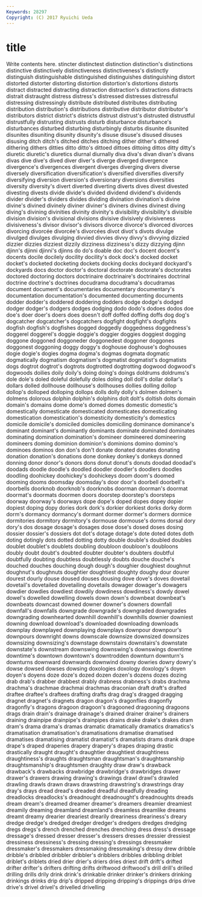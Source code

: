 ```yaml
---
Keywords: 28297 
Copyright: (C) 2017 Ryuichi Ueda
---
```


# title

Write contents here.
stincter distinctest distinction distinction's distinctions distinctive
distinctively distinctiveness distinctiveness's distinctly distinguish distinguishable distinguished distinguishes distinguishing distort
distorted distorter distorting distortion distortion's distortions distorts distract distracted distracting
distraction distraction's distractions distracts distrait distraught distress distress's distressed distresses
distressful distressing distressingly distribute distributed distributes distributing distribution distribution's distributions
distributive distributor distributor's distributors district district's districts distrust distrust's distrusted
distrustful distrustfully distrusting distrusts disturb disturbance disturbance's disturbances disturbed disturbing
disturbingly disturbs disunite disunited disunites disuniting disunity disunity's disuse disuse's
disused disuses disusing ditch ditch's ditched ditches ditching dither dither's
dithered dithering dithers ditties ditto ditto's dittoed dittoes dittoing dittos
ditty ditty's diuretic diuretic's diuretics diurnal diurnally diva diva's divan
divan's divans divas dive dive's dived diver diver's diverge diverged
divergence divergence's divergences divergent diverges diverging divers diverse diversely diversification
diversification's diversified diversifies diversify diversifying diversion diversion's diversionary diversions diversities
diversity diversity's divert diverted diverting diverts dives divest divested divesting
divests divide divide's divided dividend dividend's dividends divider divider's dividers
divides dividing divination divination's divine divine's divined divinely diviner diviner's
diviners divines divinest diving diving's divining divinities divinity divinity's divisibility
divisibility's divisible division division's divisional divisions divisive divisively divisiveness divisiveness's
divisor divisor's divisors divorce divorce's divorced divorces divorcing divorcée divorcée's
divorcées divot divot's divots divulge divulged divulges divulging divvied divvies
divvy divvy's divvying dizzied dizzier dizzies dizziest dizzily dizziness dizziness's
dizzy dizzying djinn djinn's djinni djinni's djinns do do's doable
doc doc's docent docent's docents docile docilely docility docility's dock
dock's docked docket docket's docketed docketing dockets docking docks dockyard
dockyard's dockyards docs doctor doctor's doctoral doctorate doctorate's doctorates doctored
doctoring doctors doctrinaire doctrinaire's doctrinaires doctrinal doctrine doctrine's doctrines docudrama
docudrama's docudramas document document's documentaries documentary documentary's documentation documentation's documented
documenting documents dodder dodder's doddered doddering dodders dodge dodge's dodged
dodger dodger's dodgers dodges dodging dodo dodo's dodoes dodos doe
doe's doer doer's doers does doesn't doff doffed doffing doffs
dog dog's dogcatcher dogcatcher's dogcatchers dogfight dogfight's dogfights dogfish dogfish's
dogfishes dogged doggedly doggedness doggedness's doggerel doggerel's doggie doggie's doggier
doggies doggiest dogging doggone doggoned doggoneder doggonedest doggoner doggones doggonest
doggoning doggy doggy's doghouse doghouse's doghouses dogie dogie's dogies dogma
dogma's dogmas dogmata dogmatic dogmatically dogmatism dogmatism's dogmatist dogmatist's dogmatists
dogs dogtrot dogtrot's dogtrots dogtrotted dogtrotting dogwood dogwood's dogwoods doilies
doily doily's doing doing's doings doldrums doldrums's dole dole's doled
doleful dolefully doles doling doll doll's dollar dollar's dollars dolled
dollhouse dollhouse's dollhouses dollies dolling dollop dollop's dolloped dolloping dollops
dolls dolly dolly's dolmen dolmen's dolmens dolorous dolphin dolphin's dolphins
dolt dolt's doltish dolts domain domain's domains dome dome's domed
domes domestic domestic's domestically domesticate domesticated domesticates domesticating domestication domestication's
domesticity domesticity's domestics domicile domicile's domiciled domiciles domiciling dominance dominance's
dominant dominant's dominantly dominants dominate dominated dominates dominating domination domination's
domineer domineered domineering domineers doming dominion dominion's dominions domino domino's
dominoes dominos don don's don't donate donated donates donating donation
donation's donations done donkey donkey's donkeys donned donning donor donor's
donors dons donut donut's donuts doodad doodad's doodads doodle doodle's
doodled doodler doodler's doodlers doodles doodling doohickey doohickey's doohickeys doom
doom's doomed dooming dooms doomsday doomsday's door door's doorbell doorbell's
doorbells doorknob doorknob's doorknobs doorman doorman's doormat doormat's doormats doormen
doors doorstep doorstep's doorsteps doorway doorway's doorways dope dope's doped
dopes dopey dopier dopiest doping dopy dories dork dork's dorkier
dorkiest dorks dorky dorm dorm's dormancy dormancy's dormant dormer dormer's
dormers dormice dormitories dormitory dormitory's dormouse dormouse's dorms dorsal dory
dory's dos dosage dosage's dosages dose dose's dosed doses dosing
dossier dossier's dossiers dot dot's dotage dotage's dote doted dotes
doth doting dotingly dots dotted dotting dotty double double's doubled
doubles doublet doublet's doublets doubling doubloon doubloon's doubloons doubly doubt
doubt's doubted doubter doubter's doubters doubtful doubtfully doubting doubtless doubtlessly
doubts douche douche's douched douches douching dough dough's doughier doughiest
doughnut doughnut's doughnuts doughtier doughtiest doughty doughy dour dourer dourest
dourly douse doused douses dousing dove dove's doves dovetail dovetail's
dovetailed dovetailing dovetails dowager dowager's dowagers dowdier dowdies dowdiest dowdily
dowdiness dowdiness's dowdy dowel dowel's dowelled dowelling dowels down down's
downbeat downbeat's downbeats downcast downed downer downer's downers downfall downfall's
downfalls downgrade downgrade's downgraded downgrades downgrading downhearted downhill downhill's downhills
downier downiest downing download download's downloaded downloading downloads downplay downplayed
downplaying downplays downpour downpour's downpours downright downs downscale downsize downsized
downsizes downsizing downsizing's downstage downstairs downstairs's downstate downstate's downstream downswing
downswing's downswings downtime downtime's downtown downtown's downtrodden downturn downturn's downturns
downward downwards downwind downy dowries dowry dowry's dowse dowsed dowses
dowsing doxologies doxology doxology's doyen doyen's doyens doze doze's dozed
dozen dozen's dozens dozes dozing drab drab's drabber drabbest drably
drabness drabness's drabs drachma drachma's drachmae drachmai drachmas draconian draft
draft's drafted draftee draftee's draftees drafting drafts drag drag's dragged
dragging dragnet dragnet's dragnets dragon dragon's dragonflies dragonfly dragonfly's dragons
dragoon dragoon's dragooned dragooning dragoons drags drain drain's drainage drainage's
drained drainer drainer's drainers draining drainpipe drainpipe's drainpipes drains drake
drake's drakes dram dram's drama drama's dramas dramatic dramatically dramatics
dramatics's dramatisation dramatisation's dramatisations dramatise dramatised dramatises dramatising dramatist dramatist's
dramatists drams drank drape drape's draped draperies drapery drapery's drapes
draping drastic drastically draught draught's draughtier draughtiest draughtiness draughtiness's draughts
draughtsman draughtsman's draughtsmanship draughtsmanship's draughtsmen draughty draw draw's drawback drawback's
drawbacks drawbridge drawbridge's drawbridges drawer drawer's drawers drawing drawing's drawings
drawl drawl's drawled drawling drawls drawn draws drawstring drawstring's drawstrings
dray dray's drays dread dread's dreaded dreadful dreadfully dreading dreadlocks
dreadlocks's dreadnought dreadnought's dreadnoughts dreads dream dream's dreamed dreamer dreamer's
dreamers dreamier dreamiest dreamily dreaming dreamland dreamland's dreamless dreamlike dreams
dreamt dreamy drearier dreariest drearily dreariness dreariness's dreary dredge dredge's
dredged dredger dredger's dredgers dredges dredging dregs dregs's drench drenched
drenches drenching dress dress's dressage dressage's dressed dresser dresser's dressers
dresses dressier dressiest dressiness dressiness's dressing dressing's dressings dressmaker dressmaker's
dressmakers dressmaking dressmaking's dressy drew dribble dribble's dribbled dribbler dribbler's
dribblers dribbles dribbling driblet driblet's driblets dried drier drier's driers
dries driest drift drift's drifted drifter drifter's drifters drifting drifts
driftwood driftwood's drill drill's drilled drilling drills drily drink drink's
drinkable drinker drinker's drinkers drinking drinkings drinks drip drip's dripped
dripping dripping's drippings drips drive drive's drivel drivel's drivelled drivelling
